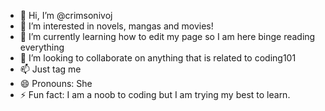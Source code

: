 - 👋 Hi, I’m @crimsonivoj
- 👀 I’m interested in novels, mangas and movies!
- 🌱 I’m currently learning how to edit my page so I am here binge reading everything
- 💞️ I’m looking to collaborate on anything that is related to coding101
- 📫 Just tag me
- 😄 Pronouns: She
- ⚡ Fun fact: I am a noob to coding but I am trying my best to learn.

<!---
crimsonivoj/crimsonivoj is a ✨ special ✨ repository because its `README.md` (this file) appears on your GitHub profile.
You can click the Preview link to take a look at your changes.
--->
